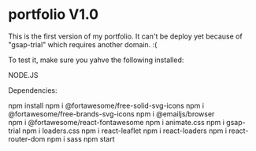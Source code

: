 # portfolio V1.0

This is the first version of my portfolio. It can't be deploy yet because of "gsap-trial" which requires another domain. :(

To test it, make sure you yahve the following installed:

NODE.JS

Dependencies:

npm install
npm i @fortawesome/free-solid-svg-icons
npm i @fortawesome/free-brands-svg-icons
npm i @emailjs/browser            
npm i @fortawesome/react-fontawesome
npm i animate.css
npm i gsap-trial 
npm i loaders.css
npm i react-leaflet 
npm i react-loaders 
npm i react-router-dom
npm i sass
npm start
